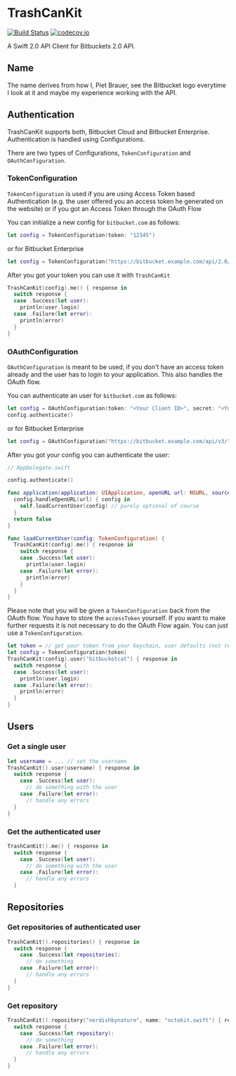 # TrashCanKit

[![Build Status](https://travis-ci.org/nerdishbynature/TrashCanKit.svg?branch=master)](https://travis-ci.org/nerdishbynature/TrashCanKit)
[![codecov.io](https://codecov.io/github/nerdishbynature/TrashCanKit/coverage.svg?branch=master)](https://codecov.io/github/nerdishbynature/TrashCanKit?branch=master)

A Swift 2.0 API Client for Bitbuckets 2.0 API.

## Name

The name derives from how I, Piet Brauer, see the Bitbucket logo everytime I look at it and maybe my experience working with the API.

## Authentication

TrashCanKit supports both, Bitbucket Cloud and Bitbucket Enterprise.
Authentication is handled using Configurations.

There are two types of Configurations, `TokenConfiguration` and `OAuthConfiguration`.

### TokenConfiguration

`TokenConfiguration` is used if you are using Access Token based Authentication (e.g. the user
offered you an access token he generated on the website) or if you got an Access Token through
the OAuth Flow

You can initialize a new config for `bitbucket.com` as follows:

```swift
let config = TokenConfiguration(token: "12345")
```

or for Bitbucket Enterprise

```swift
let config = TokenConfiguration("https://bitbucket.example.com/api/2.0/", token: "12345")
```

After you got your token you can use it with `TrashCanKit`

```swift
TrashCanKit(config).me() { response in
  switch response {
  case .Success(let user):
    println(user.login)
  case .Failure(let error):
    println(error)
  }
}
```

### OAuthConfiguration

`OAuthConfiguration` is meant to be used, if you don't have an access token already and the
user has to login to your application. This also handles the OAuth flow.

You can authenticate an user for `bitbucket.com` as follows:

```swift
let config = OAuthConfiguration(token: "<Your Client ID>", secret: "<Your Client secret>", scopes: []) // Scopes are not supported by the API yet
config.authenticate()

```

or for Bitbucket Enterprise

```swift
let config = OAuthConfiguration("https://bitbucket.example.com/api/v3/", webURL: "https://bitbucket.example.com/", token: "<Your Client ID>", secret: "<Your Client secret>", scopes: []) // Scopes are not supported by the API yet
```

After you got your config you can authenticate the user:

```swift
// AppDelegate.swift

config.authenticate()

func application(application: UIApplication, openURL url: NSURL, sourceApplication: String?, annotation: AnyObject?) -> Bool {
  config.handleOpenURL(url) { config in
    self.loadCurrentUser(config) // purely optional of course
  }
  return false
}

func loadCurrentUser(config: TokenConfiguration) {
  TrashCanKit(config).me() { response in
    switch response {
    case .Success(let user):
      println(user.login)
    case .Failure(let error):
      println(error)
    }
  }
}
```

Please note that you will be given a `TokenConfiguration` back from the OAuth flow.
You have to store the `accessToken` yourself. If you want to make further requests it is not
necessary to do the OAuth Flow again. You can just use a `TokenConfiguration`.

```swift
let token = // get your token from your keychain, user defaults (not recommended) etc.
let config = TokenConfiguration(token)
TrashCanKit(config).user("bitbucketcat") { response in
  switch response {
  case .Success(let user):
    println(user.login)
  case .Failure(let error):
    println(error)
  }
}
```

## Users

### Get a single user

```swift
let username = ... // set the username
TrashCanKit().user(username) { response in
  switch response {
    case .Success(let user):
      // do something with the user
    case .Failure(let error):
      // handle any errors
  }
}
```

### Get the authenticated user

```swift
TrashCanKit().me() { response in
  switch response {
    case .Success(let user):
      // do something with the user
    case .Failure(let error):
      // handle any errors
  }
```

## Repositories

### Get repositories of authenticated user

```swift
TrashCanKit().repositories() { response in
  switch response {
    case .Success(let repositories):
      // do something
    case .Failure(let error):
      // handle any errors
  }
}
```

### Get repository

```swift
TrashCanKit().repository("nerdishbynature", name: "octokit.swift") { response in
  switch response {
    case .Success(let repository):
      // do something
    case .Failure(let error):
      // handle any errors
  }
}
```
